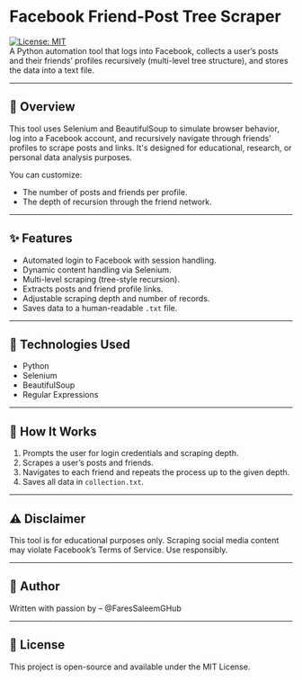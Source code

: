 # Facebook Friend-Post Tree Scraper
[![License: MIT](https://img.shields.io/badge/License-MIT-yellow.svg)](LICENSE) <br>
A Python automation tool that logs into Facebook, collects a user’s posts and their friends’ profiles recursively (multi-level tree structure), and stores the data into a text file.

---

## 📌 Overview
This tool uses Selenium and BeautifulSoup to simulate browser behavior, log into a Facebook account, and recursively navigate through friends' profiles to scrape posts and links. It's designed for educational, research, or personal data analysis purposes.

You can customize:
- The number of posts and friends per profile.
- The depth of recursion through the friend network.

---

## ✨ Features
- Automated login to Facebook with session handling.
- Dynamic content handling via Selenium.
- Multi-level scraping (tree-style recursion).
- Extracts posts and friend profile links.
- Adjustable scraping depth and number of records.
- Saves data to a human-readable `.txt` file.

---

## 🔧 Technologies Used
- Python
- Selenium
- BeautifulSoup
- Regular Expressions

---

## 🚀 How It Works
1. Prompts the user for login credentials and scraping depth.
2. Scrapes a user’s posts and friends.
3. Navigates to each friend and repeats the process up to the given depth.
4. Saves all data in `collection.txt`.

---

## ⚠️ Disclaimer
This tool is for educational purposes only. Scraping social media content may violate Facebook’s Terms of Service. Use responsibly.

---

## 👤 Author
Written with passion by – @FaresSaleemGHub

---

## 📜 License
This project is open-source and available under the MIT License.
